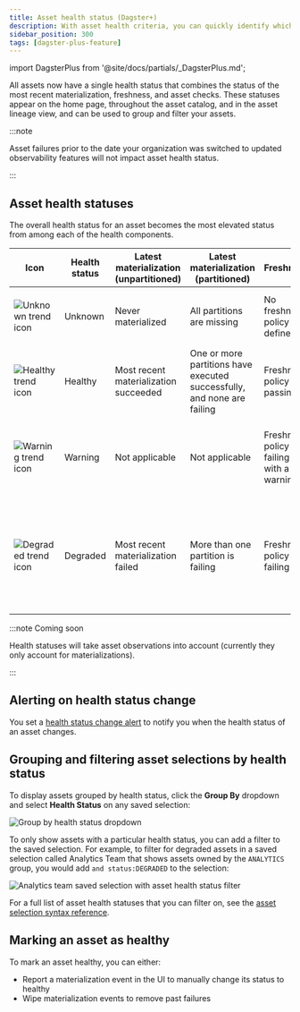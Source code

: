 ```yaml
---
title: Asset health status (Dagster+)
description: With asset health criteria, you can quickly identify which datasets are performing well and which need attention in Dagster+.
sidebar_position: 300
tags: [dagster-plus-feature]
---
```


import DagsterPlus from '@site/docs/partials/\_DagsterPlus.md';

<DagsterPlus />

All assets now have a single health status that combines the status of the most recent materialization, freshness, and asset checks. These statuses appear on the home page, throughout the asset catalog, and in the asset lineage view, and can be used to group and filter your assets.

:::note

Asset failures prior to the date your organization was switched to updated observability features will not impact asset health status.

:::

## Asset health statuses

The overall health status for an asset becomes the most elevated status from among each of the health components.

| Icon                                                               | Health status | Latest materialization (unpartitioned) | Latest materialization (partitioned)                                    | Freshness                                  | Asset checks                                                            |
| ------------------------------------------------------------------ | ------------- | -------------------------------------- | ----------------------------------------------------------------------- | ------------------------------------------ | ----------------------------------------------------------------------- |
| ![Unknown trend icon](/images/guides/observe/status.svg)           | Unknown       | Never materialized                     | All partitions are missing                                              | No freshness policy defined                | No asset checks defined or executed                                     |
| ![Healthy trend icon](/images/guides/observe/successful_trend.svg) | Healthy       | Most recent materialization succeeded  | One or more partitions have executed successfully, and none are failing | Freshness policy is passing                | All asset checks that have executed are passing                         |
| ![Warning trend icon](/images/guides/observe/warning_trend.svg)    | Warning       | Not applicable                         | Not applicable                                                          | Freshness policy is failing with a warning | Some asset checks are failing with a warning                            |
| ![Degraded trend icon](/images/guides/observe/failure_trend.svg)   | Degraded      | Most recent materialization failed     | More than one partition is failing                                      | Freshness policy is failing                | Some asset checks are failing, or had an error on most recent execution |

:::note Coming soon

Health statuses will take asset observations into account (currently they only account for materializations).

:::

## Alerting on health status change

You set a [health status change alert](/guides/observe/alerts/creating-alerts) to notify you when the health status of an asset changes.

## Grouping and filtering asset selections by health status

To display assets grouped by health status, click the **Group By** dropdown and select **Health Status** on any saved selection:

![Group by health status dropdown](/images/guides/observe/group-by-health-status.png)

To only show assets with a particular health status, you can add a filter to the saved selection. For example, to filter for degraded assets in a saved selection called Analytics Team that shows assets owned by the `ANALYTICS` group, you would add `and status:DEGRADED` to the selection:

![Analytics team saved selection with asset health status filter](/images/guides/observe/filter-degraded-status-assets.png)

For a full list of asset health statuses that you can filter on, see the [asset selection syntax reference](/guides/build/assets/asset-selection-syntax/reference#filters).

## Marking an asset as healthy

To mark an asset healthy, you can either:

- Report a materialization event in the UI to manually change its status to healthy
- Wipe materialization events to remove past failures
